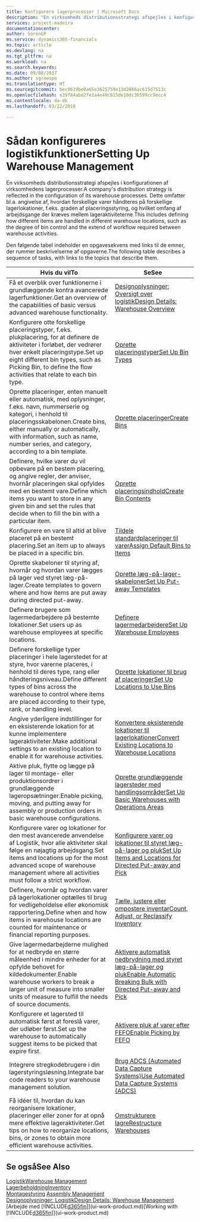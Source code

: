 ```yaml
---
title: Konfigurere lagerprocesser | Microsoft Docs
description: "En virksomheds distributionsstrategi afspejles i konfigurationen af virksomhedens lagerprocesser. Dette omfatter bl.a. angivelse af, hvordan forskellige varer håndteres på forskellige lagerlokationer, f.eks. graden af placeringsstyring, og hvilket omfang af arbejdsgange der kræves mellem lageraktiviteterne."
services: project-madeira
documentationcenter: 
author: SorenGP
ms.service: dynamics365-financials
ms.topic: article
ms.devlang: na
ms.tgt_pltfrm: na
ms.workload: na
ms.search.keywords: 
ms.date: 09/08/2017
ms.author: sgroespe
ms.translationtype: HT
ms.sourcegitcommit: bec0619be0a65e3625759e13d2866ac615d7513c
ms.openlocfilehash: e39f84abe2fe1a4e49c615de10dc36599cc9ecc4
ms.contentlocale: da-dk
ms.lasthandoff: 03/22/2018

---
```

# <a name="setting-up-warehouse-management"></a><span data-ttu-id="1d3d1-104">Sådan konfigureres logistikfunktioner</span><span class="sxs-lookup"><span data-stu-id="1d3d1-104">Setting Up Warehouse Management</span></span>
<span data-ttu-id="1d3d1-105">En virksomheds distributionsstrategi afspejles i konfigurationen af virksomhedens lagerprocesser.</span><span class="sxs-lookup"><span data-stu-id="1d3d1-105">A company's distribution strategy is reflected in the configuration of its warehouse processes.</span></span> <span data-ttu-id="1d3d1-106">Dette omfatter bl.a. angivelse af, hvordan forskellige varer håndteres på forskellige lagerlokationer, f.eks. graden af placeringsstyring, og hvilket omfang af arbejdsgange der kræves mellem lageraktiviteterne.</span><span class="sxs-lookup"><span data-stu-id="1d3d1-106">This includes defining how different items are handled in different warehouse locations, such as the degree of bin control and the extend of workflow required between warehouse activities.</span></span>  

 <span data-ttu-id="1d3d1-107">Den følgende tabel indeholder en opgavesekvens med links til de emner, der rummer beskrivelserne af opgaverne.</span><span class="sxs-lookup"><span data-stu-id="1d3d1-107">The following table describes a sequence of tasks, with links to the topics that describe them.</span></span>   

|<span data-ttu-id="1d3d1-108">**Hvis du vil**</span><span class="sxs-lookup"><span data-stu-id="1d3d1-108">**To**</span></span>|<span data-ttu-id="1d3d1-109">**Se**</span><span class="sxs-lookup"><span data-stu-id="1d3d1-109">**See**</span></span>|  
|------------|-------------|  
|<span data-ttu-id="1d3d1-110">Få et overblik over funktionerne i grundlæggende kontra avancerede lagerfunktioner.</span><span class="sxs-lookup"><span data-stu-id="1d3d1-110">Get an overview of the capabilities of basic versus advanced warehouse functionality.</span></span>|[<span data-ttu-id="1d3d1-111">Designoplysninger: Oversigt over logistik</span><span class="sxs-lookup"><span data-stu-id="1d3d1-111">Design Details: Warehouse Overview</span></span>](design-details-warehouse-overview.md)|  
|<span data-ttu-id="1d3d1-112">Konfigurere otte forskellige placeringstyper, f.eks. plukplacering, for at definere de aktiviteter i forløbet, der vedrører hver enkelt placeringstype.</span><span class="sxs-lookup"><span data-stu-id="1d3d1-112">Set up eight different bin types, such as Picking Bin, to define the flow activities that relate to each bin type.</span></span>|[<span data-ttu-id="1d3d1-113">Oprette placeringstyper</span><span class="sxs-lookup"><span data-stu-id="1d3d1-113">Set Up Bin Types</span></span>](warehouse-how-to-set-up-bin-types.md)|  
|<span data-ttu-id="1d3d1-114">Oprette placeringer, enten manuelt eller automatisk, med oplysninger, f.eks. navn, nummerserie og kategori, i henhold til placeringsskabelonen.</span><span class="sxs-lookup"><span data-stu-id="1d3d1-114">Create bins, either manually or automatically, with information, such as name, number series, and category, according to a bin template.</span></span>|[<span data-ttu-id="1d3d1-115">Oprette placeringer</span><span class="sxs-lookup"><span data-stu-id="1d3d1-115">Create Bins</span></span>](warehouse-how-to-create-individual-bins.md)|  
|<span data-ttu-id="1d3d1-116">Definere, hvilke varer du vil opbevare på en bestem placering, og angive regler, der anviser, hvornår placeringen skal opfyldes med en bestemt vare.</span><span class="sxs-lookup"><span data-stu-id="1d3d1-116">Define which items you want to store in any given bin and set the rules that decide when to fill the bin with a particular item.</span></span>|[<span data-ttu-id="1d3d1-117">Oprette placeringsindhold</span><span class="sxs-lookup"><span data-stu-id="1d3d1-117">Create Bin Contents</span></span>](warehouse-how-to-set-up-bin-contents.md)|  
|<span data-ttu-id="1d3d1-118">Konfigurere en vare til altid at blive placeret på en bestemt placering.</span><span class="sxs-lookup"><span data-stu-id="1d3d1-118">Set an item up to always be placed in a specific bin.</span></span>|[<span data-ttu-id="1d3d1-119">Tildele standardplaceringer til varer</span><span class="sxs-lookup"><span data-stu-id="1d3d1-119">Assign Default Bins to Items</span></span>](warehouse-how-to-assign-default-bins-to-items.md)|
|<span data-ttu-id="1d3d1-120">Oprette skabeloner til styring af, hvornår og hvordan varer lægges på lager ved styret læg-på-lager.</span><span class="sxs-lookup"><span data-stu-id="1d3d1-120">Create templates to govern where and how items are put away during directed put-away.</span></span>|[<span data-ttu-id="1d3d1-121">Oprette læg-på-lager-skabeloner</span><span class="sxs-lookup"><span data-stu-id="1d3d1-121">Set Up Put-away Templates</span></span>](warehouse-how-to-set-up-put-away-templates.md)|
|<span data-ttu-id="1d3d1-122">Definere brugere som lagermedarbejdere på bestemte lokationer.</span><span class="sxs-lookup"><span data-stu-id="1d3d1-122">Set users up as warehouse employees at specific locations.</span></span>|[<span data-ttu-id="1d3d1-123">Definere lagermedarbejdere</span><span class="sxs-lookup"><span data-stu-id="1d3d1-123">Set Up Warehouse Employees</span></span>](warehouse-how-to-set-up-warehouse-employees.md)|
|<span data-ttu-id="1d3d1-124">Definere forskellige typer placeringer i hele lagerstedet for at styre, hvor varerne placeres, i henhold til deres type, rang eller håndteringsniveau.</span><span class="sxs-lookup"><span data-stu-id="1d3d1-124">Define different types of bins across the warehouse to control where items are placed according to their type, rank, or handling level.</span></span>|[<span data-ttu-id="1d3d1-125">Oprette lokationer til brug af placeringer</span><span class="sxs-lookup"><span data-stu-id="1d3d1-125">Set Up Locations to Use Bins</span></span>](warehouse-how-to-set-up-locations-to-use-bins.md)|
|<span data-ttu-id="1d3d1-126">Angive yderligere indstillinger for en eksisterende lokation for at kunne implementere lageraktiviteter.</span><span class="sxs-lookup"><span data-stu-id="1d3d1-126">Make additional settings to an existing location to enable it for warehouse activities.</span></span>|[<span data-ttu-id="1d3d1-127">Konvertere eksisterende lokationer til lagerlokationer</span><span class="sxs-lookup"><span data-stu-id="1d3d1-127">Convert Existing Locations to Warehouse Locations</span></span>](warehouse-how-to-convert-existing-locations-to-warehouse-locations.md)|
|<span data-ttu-id="1d3d1-128">Aktive pluk, flytte og lægge på lager til montage- eller produktionsordrer i grundlæggende lageropsætninger.</span><span class="sxs-lookup"><span data-stu-id="1d3d1-128">Enable picking, moving, and putting away for assembly or production orders in basic warehouse configurations.</span></span>|[<span data-ttu-id="1d3d1-129">Oprette grundlæggende lagersteder med handlingsområder</span><span class="sxs-lookup"><span data-stu-id="1d3d1-129">Set Up Basic Warehouses with Operations Areas</span></span>](warehouse-how-to-set-up-basic-warehouses-with-operations-areas.md)|  
|<span data-ttu-id="1d3d1-130">Konfigurere varer og lokationer for den mest avancerede anvendelse af Logistik, hvor alle aktiviteter skal følge en nøjagtig arbejdsgang.</span><span class="sxs-lookup"><span data-stu-id="1d3d1-130">Set items and locations up for the most advanced scope of warehouse management where all activities must follow a strict workflow.</span></span>|[<span data-ttu-id="1d3d1-131">Konfigurere varer og lokationer til styret læg-på-lager og pluk</span><span class="sxs-lookup"><span data-stu-id="1d3d1-131">Set Up Items and Locations for Directed Put-away and Pick</span></span>](warehouse-how-to-set-up-items-for-directed-put-away-and-pick.md)|  
|<span data-ttu-id="1d3d1-132">Definere, hvornår og hvordan varer på lagerlokationer optælles til brug for vedligeholdelse eller økonomisk rapportering.</span><span class="sxs-lookup"><span data-stu-id="1d3d1-132">Define when and how items in warehouse locations are counted for maintenance or financial reporting purposes.</span></span>|[<span data-ttu-id="1d3d1-133">Tælle, justere eller ompostere inventar</span><span class="sxs-lookup"><span data-stu-id="1d3d1-133">Count, Adjust, or Reclassify Inventory</span></span>](inventory-how-count-adjust-reclassify.md)|
|<span data-ttu-id="1d3d1-134">Give lagermedarbejderne mulighed for at nedbryde en større måleenhed i mindre enheder for at opfylde behovet for kildedokumenter.</span><span class="sxs-lookup"><span data-stu-id="1d3d1-134">Enable warehouse workers to break a larger unit of measure into smaller units of measure to fulfill the needs of source documents.</span></span>|[<span data-ttu-id="1d3d1-135">Aktivere automatisk nedbrydning med styret læg-på-lager og pluk</span><span class="sxs-lookup"><span data-stu-id="1d3d1-135">Enable Automatic Breaking Bulk with Directed Put-away and Pick</span></span>](warehouse-enable-automatic-breaking-bulk-with-directed-put-away-and-pick.md)|  
|<span data-ttu-id="1d3d1-136">Konfigurere et lagersted til automatisk først at foreslå varer, der udløber først.</span><span class="sxs-lookup"><span data-stu-id="1d3d1-136">Set up the warehouse to automatically suggest items to be picked that expire first.</span></span>|[<span data-ttu-id="1d3d1-137">Aktivere pluk af varer efter FEFO</span><span class="sxs-lookup"><span data-stu-id="1d3d1-137">Enable Picking by FEFO</span></span>](warehouse-picking-by-fefo.md)|
|<span data-ttu-id="1d3d1-138">Integrere stregkodebrugere i din lagerstyringsløsning.</span><span class="sxs-lookup"><span data-stu-id="1d3d1-138">Integrate bar code readers to your warehouse management solution.</span></span>|[<span data-ttu-id="1d3d1-139">Brug ADCS (Automated Data Capture Systems)</span><span class="sxs-lookup"><span data-stu-id="1d3d1-139">Use Automated Data Capture Systems (ADCS)</span></span>](warehouse-use-automated-data-capture-systems-adcs.md)|  
|<span data-ttu-id="1d3d1-140">Få idéer til, hvordan du kan reorganisere lokationer, placeringer eller zoner for at opnå mere effektive lageraktiviteter.</span><span class="sxs-lookup"><span data-stu-id="1d3d1-140">Get tips on how to reorganize locations, bins, or zones to obtain more efficient warehouse activities.</span></span>|[<span data-ttu-id="1d3d1-141">Omstrukturere lagre</span><span class="sxs-lookup"><span data-stu-id="1d3d1-141">Restructure Warehouses</span></span>](warehouse-how-to-restructure-warehouses.md)|  

## <a name="see-also"></a><span data-ttu-id="1d3d1-142">Se også</span><span class="sxs-lookup"><span data-stu-id="1d3d1-142">See Also</span></span>  
[<span data-ttu-id="1d3d1-143">Logistik</span><span class="sxs-lookup"><span data-stu-id="1d3d1-143">Warehouse Management</span></span>](warehouse-manage-warehouse.md)  
[<span data-ttu-id="1d3d1-144">Lagerbeholdning</span><span class="sxs-lookup"><span data-stu-id="1d3d1-144">Inventory</span></span>](inventory-manage-inventory.md)  
<span data-ttu-id="1d3d1-145">[Montagestyring](assembly-assemble-items.md)  </span><span class="sxs-lookup"><span data-stu-id="1d3d1-145">[Assembly Management](assembly-assemble-items.md)  </span></span>  
[<span data-ttu-id="1d3d1-146">Designoplysninger: Logistik</span><span class="sxs-lookup"><span data-stu-id="1d3d1-146">Design Details: Warehouse Management</span></span>](design-details-warehouse-management.md)  
<span data-ttu-id="1d3d1-147">[Arbejde med [!INCLUDE[d365fin](includes/d365fin_md.md)]](ui-work-product.md)</span><span class="sxs-lookup"><span data-stu-id="1d3d1-147">[Working with [!INCLUDE[d365fin](includes/d365fin_md.md)]](ui-work-product.md)</span></span>

